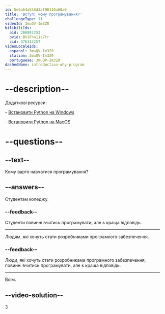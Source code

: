 ```yaml
---
id: 5e6a54a558d3af90110a60a0
title: 'Вступ: чому програмування?'
challengeType: 11
videoId: 3muQV-Im3Z0
bilibiliIds:
  aid: 206882253
  bvid: BV1Fh411z7tr
  cid: 376314257
videoLocaleIds:
  espanol: 3muQV-Im3Z0
  italian: 3muQV-Im3Z0
  portuguese: 3muQV-Im3Z0
dashedName: introduction-why-program
---
```


# --description--

Додаткові ресурси:

\- <a href="https://youtu.be/F7mtLrYzZP8" target="_blank" rel="noopener noreferrer nofollow">Встановити Python на Windows</a>

\- <a href="https://youtu.be/wfLnZP-4sZw" target="_blank" rel="noopener noreferrer nofollow">Встановити Python на MacOS</a>

# --questions--

## --text--

Кому варто навчатися програмування?

## --answers--

Студентам коледжу.

### --feedback--

Студенти повинні вчитись програмувати, але є краща відповідь.

---

Людям, які хочуть стати розробниками програмного забезпечення.

### --feedback--

Люди, які хочуть стати розробниками програмного забезпечення, повинні вчитись програмувати, але є краща відповідь.

---

Всім.

## --video-solution--

3

